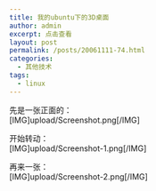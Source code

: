 ```yaml
---
title: 我的ubuntu下的3D桌面
author: admin
excerpt: 点击查看
layout: post
permalink: /posts/20061111-74.html
categories:
  - 其他技术
tags:
  - linux
---
```

先是一张正面的：  
[IMG]upload/Screenshot.png[/IMG]

开始转动：  
[IMG]upload/Screenshot-1.png[/IMG]

再来一张：  
[IMG]upload/Screenshot-2.png[/IMG]